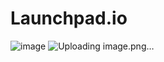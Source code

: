 # Launchpad.io
![image](https://github.com/user-attachments/assets/f5e4c4ec-1216-4671-a3c3-3bb377079d36)
![Uploading image.png…]()


